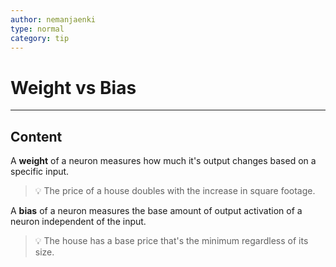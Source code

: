 ```yaml
---
author: nemanjaenki
type: normal
category: tip
---
```


# Weight vs Bias

---
## Content

A **weight** of a neuron measures how much it's output changes based on a specific input.

> 💡 The price of a house doubles with the increase in square footage.

A **bias** of a neuron measures the base amount of output activation of a neuron independent of the input.

> 💡 The house has a base price that's the minimum regardless of its size.
